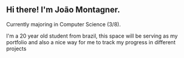 ## Hi there! I'm João Montagner.

Currently majoring in Computer Science (3/8).

I'm a 20 year old student from brazil, this space will be serving as my portfolio and also a nice way for me to track my progress in different projects



